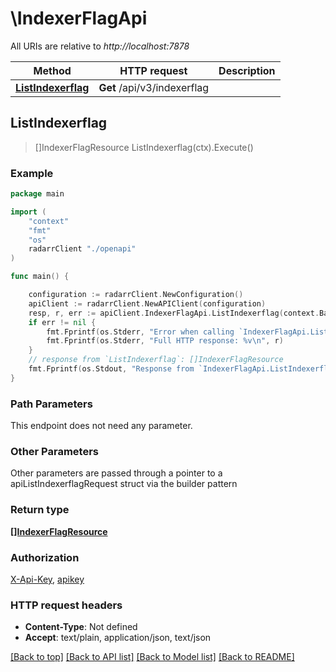 # \IndexerFlagApi

All URIs are relative to *http://localhost:7878*

Method | HTTP request | Description
------------- | ------------- | -------------
[**ListIndexerflag**](IndexerFlagApi.md#ListIndexerflag) | **Get** /api/v3/indexerflag | 



## ListIndexerflag

> []IndexerFlagResource ListIndexerflag(ctx).Execute()



### Example

```go
package main

import (
    "context"
    "fmt"
    "os"
    radarrClient "./openapi"
)

func main() {

    configuration := radarrClient.NewConfiguration()
    apiClient := radarrClient.NewAPIClient(configuration)
    resp, r, err := apiClient.IndexerFlagApi.ListIndexerflag(context.Background()).Execute()
    if err != nil {
        fmt.Fprintf(os.Stderr, "Error when calling `IndexerFlagApi.ListIndexerflag``: %v\n", err)
        fmt.Fprintf(os.Stderr, "Full HTTP response: %v\n", r)
    }
    // response from `ListIndexerflag`: []IndexerFlagResource
    fmt.Fprintf(os.Stdout, "Response from `IndexerFlagApi.ListIndexerflag`: %v\n", resp)
}
```

### Path Parameters

This endpoint does not need any parameter.

### Other Parameters

Other parameters are passed through a pointer to a apiListIndexerflagRequest struct via the builder pattern


### Return type

[**[]IndexerFlagResource**](IndexerFlagResource.md)

### Authorization

[X-Api-Key](../README.md#X-Api-Key), [apikey](../README.md#apikey)

### HTTP request headers

- **Content-Type**: Not defined
- **Accept**: text/plain, application/json, text/json

[[Back to top]](#) [[Back to API list]](../README.md#documentation-for-api-endpoints)
[[Back to Model list]](../README.md#documentation-for-models)
[[Back to README]](../README.md)

